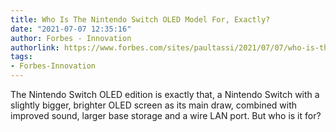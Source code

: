 ```yaml
---
title: Who Is The Nintendo Switch OLED Model For, Exactly?
date: "2021-07-07 12:35:16"
author: Forbes - Innovation
authorlink: https://www.forbes.com/sites/paultassi/2021/07/07/who-is-the-nintendo-switch-oled-model-for-exactly/
tags:
- Forbes-Innovation
---
```

The Nintendo Switch OLED edition is exactly that, a Nintendo Switch with a slightly bigger, brighter OLED screen as its main draw, combined with improved sound, larger base storage and a wire LAN port. But who is it for?